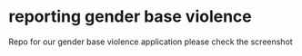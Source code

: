 # reporting gender base violence
Repo for our gender base violence  application
please check the screenshot
